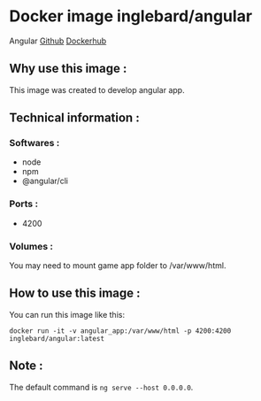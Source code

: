 # Docker image inglebard/angular
Angular
[Github](https://github.com/Inglebard/dockerfiles/tree/master/angular)
[Dockerhub](https://hub.docker.com/r/inglebard/angular)

## Why use this image :

This image was created to develop angular app.

## Technical information :

### Softwares :
* node
* npm
* @angular/cli

### Ports :
* 4200

### Volumes :
You may need to mount game app folder to /var/www/html.

## How to use this image :

You can run this image like this:
```
docker run -it -v angular_app:/var/www/html -p 4200:4200 inglebard/angular:latest

```

## Note :

The default command is `ng serve --host 0.0.0.0`.
